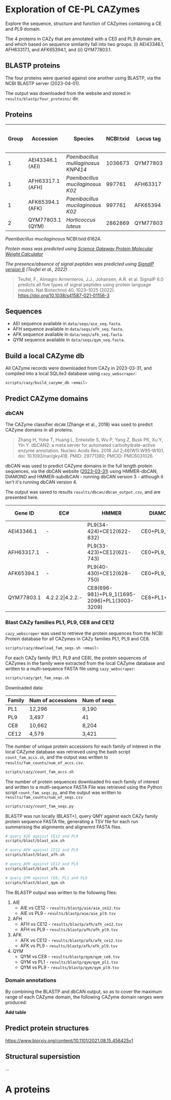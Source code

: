 # Exploration of CE-PL CAZymes

Explore the sequence, structure and function of CAZymes containing a CE and PL9 domain.

The 4 proteins in CAZy that are annotated with a CE0 and PL9 domain are, and which based on sequence similarity fall into two groups: (i) AEI43346.1, AFH63317.1, and AFK65394.1, and (ii) QYM77803.1.

## BLASTP proteins

The four proteins were queried against one another using BLASTP, via the NCBI BLASTP server (2023-04-01).

The output was downloaded from the website and stored in `results/blastp/four_proteins/` dir.

## Proteins

| Group | Accession        | Species                              | NCBI:txid | Locus tag |      Genome      | Length (Aa) | Mass (KDa) | Signal peptide (Y/N) (CS) |
|-------|------------------|--------------------------------------|-----------|-----------|------------------|-------------|------------|---------------------------|
| 1     | AEI43346.1 (AEI) | _Paenibacillus mulilaginosus KNP414_ | 1036673   | QYM77803  | GCA_019464535.1  | 993         | 107.36     |         Y (39:40)         |
| 1     | AFH63317.1 (AFH) | _Paenibacillus mucilaginosus K02_    | 997761    | AFH63317  | GCA_000258535.2  | 777         | 84.68      |         Y (38:39)         |
| 1     | AFK65394.1 (AFK) | _Paenibacillus mucilaginosus K02_    | 997761    | AFK65394  | CDS (JN225200.1) | 784         | 85.65      |         Y (45:46)         |
| 2     | QYM77803.1 (QYM) | _Horticoccus luteus_                 | 2862869   | QYM77803  | GCA_019464535.1  | 4380        | 445.71     |         Y (18:19)         |

_Paenibacillus mucilaginosus_ NCBI:txid 61624.

_Protein mass was predicted using [Science Gateway Protein Molecular Weight Calculator](https://www.sciencegateway.org/tools/proteinmw.htm)_

_The presence/absence of signal peptides was predicted using [SignalP version 6](https://services.healthtech.dtu.dk/services/SignalP-6.0/) (Teufel et al., 2022)_

> Teufel, F., Almagro Armenteros, J.J., Johansen, A.R. et al. SignalP 6.0 predicts all five types of signal peptides using protein language models. Nat Biotechnol 40, 1023–1025 (2022). https://doi.org/10.1038/s41587-021-01156-3

## Sequences

* AEI sequence available in `data/seqs/aie_seq.fasta`.
* AFH sequence available in `data/seqs/afh_seq.fasta`.
* AFK sequence available in `data/seqs/afk_seq.fasta`.
* QYM sequence available in `data/seqs/qym_seq.fasta`.

## Build a local CAZyme db

All CAZyme records were downloaded from CAZy in 2023-03-31, and compiled into a local SQLite3 database using `cazy_webscraper`:
```bash
scripts/cazy/build_cazyme_db <email>
```

## Predict CAZyme domains

### dbCAN

The CAZyme classifier `dbCAN` (Zhange et al., 2018) was used to predict CAZyme domains in all proteins.

> Zhang H, Yohe T, Huang L, Entwistle S, Wu P, Yang Z, Busk PK, Xu Y, Yin Y. dbCAN2: a meta server for automated carbohydrate-active enzyme annotation. Nucleic Acids Res. 2018 Jul 2;46(W1):W95-W101. doi: 10.1093/nar/gky418. PMID: 29771380; PMCID: PMC6031026.

dbCAN was used to predict CAZyme domains in the full length protein sequences, via the dbCAN website ([2023-03-31](https://bcb.unl.edu/dbCAN2/index.php)) using HMMER-dbCAN, DIAMOND and HMMER-subdbCAN - running dbCAN version 3 - although it isn't it's running dbCAN version 4.

The output was saved to results `results/dbcan/dbcan_output.csv`, and are presented here.

| Gene ID    | EC#              | HMMER                                        | DIAMOND       | dbCAN_sub              | Signal Peptide | # of Tools |
|------------|------------------|----------------------------------------------|---------------|------------------------|----------------|------------|
| AEI43346.1 | -                | PL9(34-424)+CE12(622-832)                    | CE0+PL9_1     | PL9_e16+CE12_e7        | N              | 3          |
| AFH63317.1 | -                | PL9(33-423)+CE12(621-743)                    | CE0+PL9_1     | PL9_e16+CE12_e49       | Y (1-39)       | 3          |
| AFK65394.1 | -                | PL9(40-430)+CE12(628-750)                    | CE0+PL9_1     | PL9_e16+CE12_e49       | Y (1-46)       | 3          |
| QYM77803.1 | 4.2.2.2\|4.2.2.- | CE8(696-981)+PL9_1(1695-2096)+PL1(3003-3209) | CE8+PL1+PL9_1 | CE8_e77+PL9_e8+PL1_e79 | Y (1-19)       | 3          |

### Blast CAZy families PL1, PL9, CE8 and CE12

`cazy_webscraper` was used to retrieve the protein sequences from the NCBI Protein database for all CAZymes in CAZy families PL1, PL9 and CE8.

```bash
scripts/cazy/download_fam_seqs.sh <email>
```

For each CAZy family (PL1, PL9 and CE8), the protein sequences of CAZymes in the family were extracted from the local CAZyme database and written to a multi-sequence FASTA file using `cazy_webscraper`:
```bash
scripts/cazy/get_fam_seqs.sh
```

Downloaded data:

| Family | Num of accessions | Num of seqs |
|--------|-------------------|-------------|
| PL1    | 12,296            | 9,190       |
| PL9    | 3,497             | 41          |
| CE8    | 10,662            | 8,204       |
| CE12   | 4,579             | 3,421       |

The number of unique protein accessions for each family of interest in the local CAZyme database was retrieved using the bash script `count_fam_accs.sh`, and the output was written to `results/fam_counts/num_of_accs.csv`.
```bash
scripts/cazy/count_fam_accs.sh
```

The number of protein sequences downloaded fro each family of interest and written to a mutli-sequence FASTA File was retrieved using the Python script `count_fam_seqs.py`, and the output was written to `results/fam_counts/num_of_seqs.csv`
```bash
scripts/cazy/count_fam_seqs.py
```

BLASTP was run locally (BLAST+), query QMY against each CAZy family protein sequence FASTA file, generating a TSV file for each run summarising the alignments and alignemnt FASTA files.
```bash
# query AIE against CE12 and PL9
scripts/blast/blast_aie.sh

# query AFH against CE12 and PL9
scripts/blast/blast_afh.sh

# query AFK against CE12 and PL9
scripts/blast/blast_afk.sh

# query QYM against CE8, PL1 and PL9
scripts/blast/blast_qym.sh
```

The BLASTP output was written to the following files:
1. AIE
    * AIE vs CE12 - `results/blastp/aie/aie_ce12.tsv`
    * AIE vs PL9 - `results/blastp/aie/aie_pl9.tsv`
2. AFH
    * AFH vs CE12 - `results/blastp/afh/afh_ce12.tsv`
    * AFH vs PL9 - `results/blastp/afh/afh_pl9.tsv`
3. AFK
    * AFK vs CE12 - `results/blastp/afk/afk_ce12.tsv`
    * AFK vs PL9 - `results/blastp/afk/afk_pl9.tsv`
1. QYM
    * QYM vs CE8 - `results/blastp/qym/qym_ce8.tsv`
    * QYM vs PL1 - `results/blastp/qym/qym_pl1.tsv`
    * QYM vs PL9 - `results/blastp/qym/qym_pl9.tsv`

### Domain annotations

By combining the BLASTP and dbCAN output, so as to cover the maximum range of each CAZyme domain, the following CAZyme domain ranges were produced:

**Add table**

## Predict protein structures

https://www.biorxiv.org/content/10.1101/2021.08.15.456425v1

## Structural supersistion

...

# A proteins
